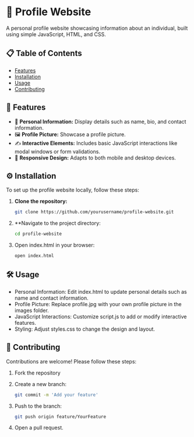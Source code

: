 # 🌟 Profile Website

A personal profile website showcasing information about an individual, built using simple JavaScript, HTML, and CSS.

## 📋 Table of Contents

- [Features](#features)
- [Installation](#installation)
- [Usage](#usage)
- [Contributing](#contributing)

## 🌟 Features

- 📜 **Personal Information:** Display details such as name, bio, and contact information.
- 🖼️ **Profile Picture:** Showcase a profile picture.
- ✍️ **Interactive Elements:** Includes basic JavaScript interactions like modal windows or form validations.
- 🎨 **Responsive Design:** Adapts to both mobile and desktop devices.

## ⚙️ Installation

To set up the profile website locally, follow these steps:

1. **Clone the repository:**
   ```bash
   git clone https://github.com/yourusername/profile-website.git

2. **Navigate to the project directory:
   ```bash
   cd profile-website

3. Open index.html in your browser:
   ```bash
   open index.html

## 🛠️ Usage

- Personal Information: Edit index.html to update personal details such as name and contact information.
- Profile Picture: Replace profile.jpg with your own profile picture in the images folder.
- JavaScript Interactions: Customize script.js to add or modify interactive features.
- Styling: Adjust styles.css to change the design and layout.

## 🤝 Contributing
Contributions are welcome! Please follow these steps:

1. Fork the repository

2. Create a new branch:
   ```bash
   git commit -m 'Add your feature'

4. Push to the branch:
   ```bash
   git push origin feature/YourFeature

5. Open a pull request.


